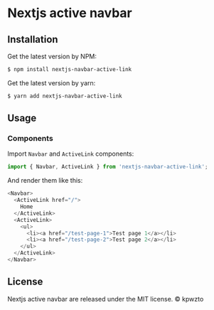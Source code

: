 # Nextjs active navbar
## Installation
Get the latest version by NPM:
```bash
$ npm install nextjs-navbar-active-link
```
Get the latest version by yarn:
```bash
$ yarn add nextjs-navbar-active-link
```

## Usage
### Components
Import `Navbar` and `ActiveLink` components:
```javascript
import { Navbar, ActiveLink } from 'nextjs-navbar-active-link';
```
And render them like this:
```javascript
<Navbar>
  <ActiveLink href="/">
    Home
  </ActiveLink>
  <ActiveLink>
    <ul>
      <li><a href="/test-page-1">Test page 1</a></li>
      <li><a href="/test-page-2">Test page 2</a></li>
    </ul>
  </ActiveLink>
</Navbar>
```
## License
Nextjs active navbar are released under the MIT license.
© kpwzto